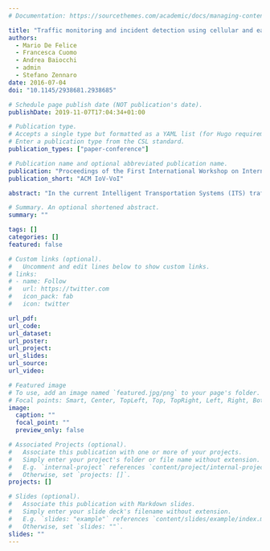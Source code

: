 ```yaml
---
# Documentation: https://sourcethemes.com/academic/docs/managing-content/

title: "Traffic monitoring and incident detection using cellular and early stage VANET technology deployment"
authors:
  - Mario De Felice
  - Francesca Cuomo
  - Andrea Baiocchi
  - admin
  - Stefano Zennaro
date: 2016-07-04
doi: "10.1145/2938681.2938685"

# Schedule page publish date (NOT publication's date).
publishDate: 2019-11-07T17:04:34+01:00

# Publication type.
# Accepts a single type but formatted as a YAML list (for Hugo requirements).
# Enter a publication type from the CSL standard.
publication_types: ["paper-conference"]

# Publication name and optional abbreviated publication name.
publication: "Proceedings of the First International Workshop on Internet of Vehicles and Vehicles of Internet"
publication_short: "ACM IoV-VoI"

abstract: "In the current Intelligent Transportation Systems (ITS) traffic monitoring and incident detection are usually supported with mostly traditional and relatively slow reactivity technologies. In this paper we propose a new service, namely THOR (Traffic monitoring Hybrid ORiented service), able to combine two different wireless technologies and to provide real time information about vehicular traffic monitoring and incident detection. THOR relies on LTE (Long Term Evolution) and Dedicated Short Range Communication based VANETs (Vehicular ad-hoc NETworks) in a hybrid approach, which is compliant with ITS standards. This hybrid networking approach can be deployed today and can be ready for tomorrow VANET technology. We test THOR by simulations in a scenario with vehicle flows synthesized from real measured vehicular traffic traces. We provide an LTE load analysis and an assessment of incident detection capabilities. Our results are promising in terms of reactivity, precision and network traffic load sustainability."

# Summary. An optional shortened abstract.
summary: ""

tags: []
categories: []
featured: false

# Custom links (optional).
#   Uncomment and edit lines below to show custom links.
# links:
# - name: Follow
#   url: https://twitter.com
#   icon_pack: fab
#   icon: twitter

url_pdf:
url_code:
url_dataset:
url_poster:
url_project:
url_slides:
url_source:
url_video:

# Featured image
# To use, add an image named `featured.jpg/png` to your page's folder. 
# Focal points: Smart, Center, TopLeft, Top, TopRight, Left, Right, BottomLeft, Bottom, BottomRight.
image:
  caption: ""
  focal_point: ""
  preview_only: false

# Associated Projects (optional).
#   Associate this publication with one or more of your projects.
#   Simply enter your project's folder or file name without extension.
#   E.g. `internal-project` references `content/project/internal-project/index.md`.
#   Otherwise, set `projects: []`.
projects: []

# Slides (optional).
#   Associate this publication with Markdown slides.
#   Simply enter your slide deck's filename without extension.
#   E.g. `slides: "example"` references `content/slides/example/index.md`.
#   Otherwise, set `slides: ""`.
slides: ""
---
```

